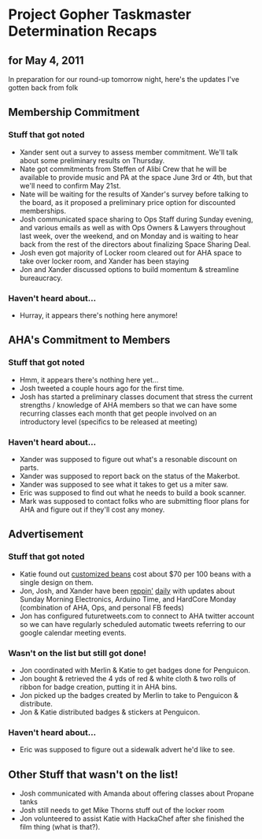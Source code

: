 Project Gopher Taskmaster Determination Recaps
==============================================
for May 4, 2011
---------------

In preparation for our round-up tomorrow night, here's the updates I've gotten back from folk

Membership Commitment
---------------------
### Stuff that got noted
+ Xander sent out a survey to assess member commitment. We'll talk about some preliminary results on Thursday.
+ Nate got commitments from Steffen of Alibi Crew that he will be available to provide music and PA at the space June 3rd or 4th, but that we'll need to confirm May 21st.
+ Nate will be waiting for the results of Xander's survey before talking to the board, as it proposed a preliminary price option for discounted memberships.
+ Josh communicated space sharing to Ops Staff during Sunday evening, and various emails as well as with Ops Owners & Lawyers throughout last week, over the weekend, and on Monday and is waiting to hear back from the rest of the directors about finalizing Space Sharing Deal.
+ Josh even got majority of Locker room cleared out for AHA space to take over locker room, and Xander has been staying 
+ Jon and Xander discussed options to build momentum & streamline bureaucracy.

### Haven't heard about...
+ Hurray, it appears there's nothing here anymore!


AHA's Commitment to Members
---------------------------
### Stuff that got noted
+ Hmm, it appears there's nothing here yet...
+ Josh tweeted a couple hours ago for the first time.
+ Josh has started a preliminary classes document that stress the current strengths / knowledge of AHA members so that we can have some recurring classes each month that get people involved on an introductory level (specifics to be released at meeting)

### Haven't heard about...
- Xander was supposed to figure out what's a resonable discount on parts.
- Xander was supposed to report back on the status of the Makerbot.
- Xander was supposed to see what it takes to get us a miter saw.
- Eric was supposed to find out what he needs to build a book scanner.
- Mark was supposed to contact folks who are submitting floor plans for AHA and figure out if they'll cost any money.

Advertisement
-------------
### Stuff that got noted
+ Katie found out [customized beans](http://www.littlethingsfavors.com/peplmabefa.html) cost about $70 per 100 beans with a single design on them.
+ Jon, Josh, and Xander have been [reppin'](http://twitter.com/#!/AllHandsActive) [daily](http://www.facebook.com/pages/AHA-All-Hands-Active/300100514925) with updates about Sunday Morning Electronics, Arduino Time, and HardCore Monday (combination of AHA, Ops, and personal FB feeds)
+ Jon has configured futuretweets.com to connect to AHA twitter account so we can have regularly scheduled automatic tweets referring to our google calendar meeting events.

### Wasn't on the list but still got done!
+ Jon coordinated with Merlin & Katie to get badges done for Penguicon.
+ Jon bought & retrieved the 4 yds of red & white cloth & two rolls of ribbon for badge creation, putting it in AHA bins.
+ Jon picked up the badges created by Merlin to take to Penguicon & distribute.
+ Jon & Katie distributed badges & stickers at Penguicon.

### Haven't heard about...
- Eric was supposed to figure out a sidewalk advert he'd like to see.

Other Stuff that wasn't on the list!
------------------------------------
+ Josh communicated with Amanda about offering classes about Propane tanks
+ Josh still needs to get Mike Thorns stuff out of the locker room
+ Jon volunteered to assist Katie with HackaChef after she finished the film thing (what is that?).

